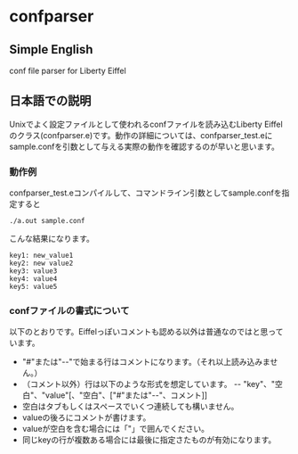 # confparser
## Simple English
conf file parser for Liberty Eiffel

## 日本語での説明
Unixでよく設定ファイルとして使われるconfファイルを読み込むLiberty Eiffelのクラス(confparser.e)です。動作の詳細については、confparser_test.eにsample.confを引数として与える実際の動作を確認するのが早いと思います。


### 動作例
confparser_test.eコンパイルして、コマンドライン引数としてsample.confを指定すると

	./a.out sample.conf

こんな結果になります。

	key1: new_value1
	key2: new value2
	key3: value3
	key4: value4
	key5: value5


### confファイルの書式について
以下のとおりです。Eiffelっぽいコメントも認める以外は普通なのではと思っています。

- "#"または"--"で始まる行はコメントになります。（それ以上読み込みません。）
- （コメント以外）行は以下のような形式を想定しています。
-- "key"、"空白"、"value"[、"空白"、["#"または"--"、コメント]]
- 空白はタブもしくはスペースでいくつ連続しても構いません。
- valueの後ろにコメントが書けます。
- valueが空白を含む場合には「"」で囲んでください。
- 同じkeyの行が複数ある場合には最後に指定さたものが有効になります。
